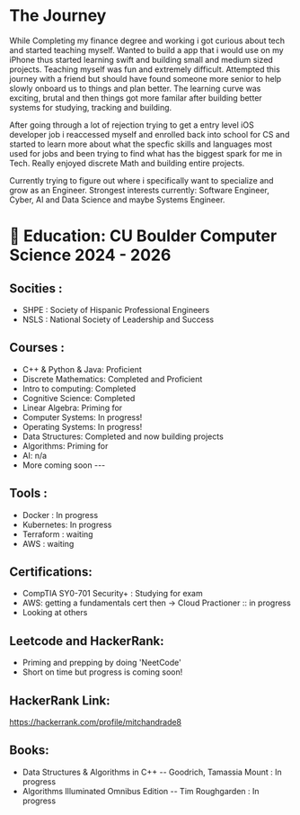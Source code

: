 
#  **The Journey**

While Completing my finance degree and working i got curious about tech and started teaching myself. Wanted to build a app that i would use on my iPhone thus started learning swift and building small and medium sized projects. Teaching myself was fun and extremely difficult. Attempted this journey with a friend but should have found someone more senior to help slowly onboard us to things and plan better. The learning curve was exciting, brutal and then things got more familar after building better systems for studying, tracking and building.  

After going through a lot of rejection trying to get a entry level iOS developer job i reaccessed myself and enrolled back into school for CS and started to learn more about what the specfic skills and languages most used for jobs and been trying to find what has the biggest spark for me in Tech.  Really enjoyed discrete Math and building entire projects.

Currently trying to figure out where i specifically want to specialize and grow as an Engineer. Strongest interests currently: Software Engineer, Cyber, AI and Data Science and maybe Systems Engineer.


# **🦬 Education: CU Boulder Computer Science 2024 - 2026**

 ## Socities : 
 * SHPE : Society of Hispanic Professional Engineers
 * NSLS : National Society of Leadership and Success


## Courses :
 - C++ & Python & Java: Proficient
 - Discrete Mathematics: Completed and Proficient
 - Intro to computing: Completed
 - Cognitive Science: Completed
 - Linear Algebra: Priming for
 - Computer Systems: In progress!
 - Operating Systems: In progress!
 - Data Structures: Completed and now building projects
 - Algorithms: Priming for
 - AI: n/a
 - More coming soon ---

## Tools :
- Docker : In progress
- Kubernetes: In progress
- Terraform : waiting
- AWS : waiting 

## Certifications:
- CompTIA SY0-701 Security+ : Studying for exam
- AWS: getting a fundamentals cert then -> Cloud Practioner :: in progress
- Looking at others

## Leetcode and HackerRank: 
- Priming and prepping by doing 'NeetCode'
- Short on time but progress is coming soon!
  
## HackerRank Link:
https://hackerrank.com/profile/mitchandrade8

## Books:
- Data Structures & Algorithms in C++ -- Goodrich, Tamassia Mount  : In progress
- Algorithms Illuminated Omnibus Edition -- Tim Roughgarden        : In progress
 
